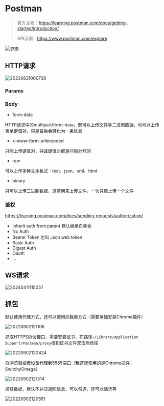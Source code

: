 # Postman

> 官方文档：<https://learning.postman.com/docs/getting-started/introduction/>
>
> API示例：<https://www.postman.com/explore>

![界面](https://assets.postman.com/postman-docs/navigating-postman-app-overview-v9.24.jpg)

## HTTP请求

![20220831000738](http://image.zuoright.com/20220831000738.png)

### Params

### Body

- form-data

HTTP请求中的multipart/form-data，既可以上传文件等二进制数据，也可以上传表单键值对，只是最后会转化为一条信息

- x-www-form-urlencoded

只能上传键值对，并且键值对都是间隔分开的

- raw

可以上传多种文本格式：text、json、xml、html

- binary

只可以上传二进制数据，通常用来上传文件，一次只能上传一个文件

### 鉴权

<https://learning.postman.com/docs/sending-requests/authorization/>

- Inherit auth from parent 默认继承自集合
- No Auth
- Bearer Token 也叫 Json web token
- Basic Auth
- Digest Auth
- Oauth
- ...

## WS请求

![20240411115057](https://image.zuoright.com/20240411115057.png)

## 抓包

默认使用代理方式，还可以使用拦截器方式（需要单独安装Chrome插件）

![20220902121108](http://image.zuoright.com/20220902121108.png)

抓取HTTPS协议接口，需要安装证书，在路径`~/Library/Application Support/Postman/proxy`找到证书文件双击后信任

![20220902120424](http://image.zuoright.com/20220902120424.png)

将浏览器或者设备代理到5555端口（我这里使用的是Chrome插件：SwitchyOmega）

![20220902121514](http://image.zuoright.com/20220902121514.png)

捕获数据，默认不补货返回信息，可以勾选，还可以筛选等

![20220902120551](http://image.zuoright.com/20220902120551.png)
